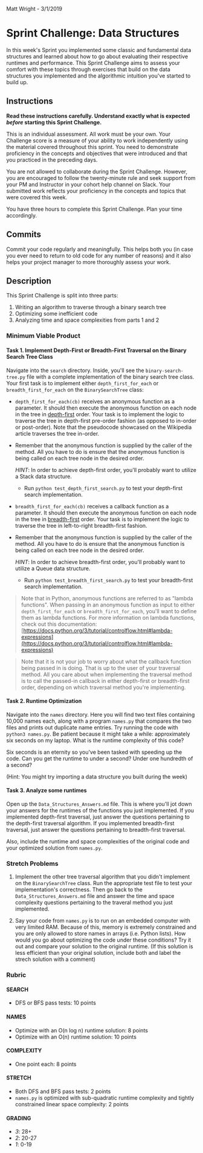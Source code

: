 Matt Wright - 3/1/2019

# Sprint Challenge: Data Structures

In this week's Sprint you implemented some classic and fundamental data structures and learned about how to go about evaluating their respective runtimes and performance. This Sprint Challenge aims to assess your comfort with these topics through exercises that build on the data structures you implemented and the algorithmic intuition you've started to build up.

## Instructions

**Read these instructions carefully. Understand exactly what is expected _before_ starting this Sprint Challenge.**

This is an individual assessment. All work must be your own. Your Challenge score is a measure of your ability to work independently using the material covered throughout this sprint. You need to demonstrate proficiency in the concepts and objectives that were introduced and that you practiced in the preceding days.

You are not allowed to collaborate during the Sprint Challenge. However, you are encouraged to follow the twenty-minute rule and seek support from your PM and Instructor in your cohort help channel on Slack. Your submitted work reflects your proficiency in the concepts and topics that were covered this week.

You have three hours to complete this Sprint Challenge. Plan your time accordingly.

## Commits

Commit your code regularly and meaningfully. This helps both you (in case you ever need to return to old code for any number of reasons) and it also helps your project manager to more thoroughly assess your work.

## Description

This Sprint Challenge is split into three parts:

1. Writing an algorithm to traverse through a binary search tree
2. Optimizing some inefficient code
3. Analyzing time and space complexities from parts 1 and 2

### Minimum Viable Product

#### Task 1. Implement Depth-First or Breadth-First Traversal on the Binary Search Tree Class

Navigate into the `search` directory. Inside, you'll see the `binary-search-tree.py` file with a complete implementation of the binary search tree class. Your first task is to implement either `depth_first_for_each` or `breadth_first_for_each` on the `BinarySearchTree` class:

- `depth_first_for_each(cb)` receives an anonymous function as a parameter. It should then execute the anonymous function on each node in the tree in [depth-first](https://en.wikipedia.org/wiki/Depth-first_search) order. Your task is to implement the logic to traverse the tree in depth-first pre-order fashion (as opposed to in-order or post-order). Note that the pseudocode showcased on the Wikipedia article traverses the tree in-order.

- Remember that the anonymous function is supplied by the caller of the method. All you have to do is ensure that the anonymous function is being called on each tree node in the desired order.

  _HINT_: In order to achieve depth-first order, you'll probably want to utilize a Stack data structure.

  - Run `python test_depth_first_search.py` to test your depth-first search implementation.

- `breadth_first_for_each(cb)` receives a callback function as a parameter. It should then execute the anonymous function on each node in the tree in [breadth-first](https://en.wikipedia.org/wiki/Breadth-first_search) order. Your task is to implement the logic to traverse the tree in left-to-right breadth-first fashion.

- Remember that the anonymous function is supplied by the caller of the method. All you have to do is ensure that the anonymous function is being called on each tree node in the desired order.

  _HINT_: In order to achieve breadth-first order, you'll probably want to utilize a Queue data structure.

  - Run `python test_breadth_first_search.py` to test your breadth-first search implementation.

> Note that in Python, anonymous functions are referred to as "lambda functions". When passing in an anonymous function as input to either `depth_first_for_each` or `breadth_first_for_each`, you'll want to define them as lambda functions. For more information on lambda functions, check out this documentation: [https://docs.python.org/3/tutorial/controlflow.html#lambda-expressions](https://docs.python.org/3/tutorial/controlflow.html#lambda-expressions)

> Note that it is not your job to worry about what the callback function being passed in is doing. That is up to the user of your traversal method. All you care about when implementing the traversal method is to call the passed-in callback in either depth-first or breadth-first order, depending on which traversal method you're implementing.

#### Task 2. Runtime Optimization

Navigate into the `names` directory. Here you will find two text files containing 10,000 names each, along with a program `names.py` that compares the two files and prints out duplicate name entries. Try running the code with `python3 names.py`. Be patient because it might take a while: approximately six seconds on my laptop. What is the runtime complexity of this code?

Six seconds is an eternity so you've been tasked with speeding up the code. Can you get the runtime to under a second? Under one hundredth of a second?

(Hint: You might try importing a data structure you built during the week)

#### Task 3. Analyze some runtimes

Open up the `Data_Structures_Answers.md` file. This is where you'll jot down your answers for the runtimes of the functions you just implemented. If you implemented depth-first traversal, just answer the questions pertaining to the depth-first traversal algorithm. If you implemented breadth-first traversal, just answer the questions pertaining to breadth-first traversal.

Also, include the runtime and space complexities of the original code and your optimized solution from `names.py`.

### Stretch Problems

1. Implement the other tree traversal algorithm that you didn't implement on the `BinarySearchTree` class. Run the appropriate test file to test your implementation's correctness. Then go back to the `Data_Structures_Answers.md` file and answer the time and space complexity questions pertaining to the traveral method you just implemented.

2. Say your code from `names.py` is to run on an embedded computer with very limited RAM. Because of this, memory is extremely constrained and you are only allowed to store names in arrays (i.e. Python lists). How would you go about optimizing the code under these conditions? Try it out and compare your solution to the original runtime. (If this solution is less efficient than your original solution, include both and label the strech solution with a comment)

### Rubric

#### SEARCH

- DFS or BFS pass tests: 10 points

#### NAMES

- Optimize with an O(n log n) runtime solution: 8 points
- Optimize with an O(n) runtime solution: 10 points

#### COMPLEXITY

- One point each: 8 points

#### STRETCH

- Both DFS and BFS pass tests: 2 points
- `names.py` is optimized with sub-quadratic runtime complexity and tightly constrained linear space complexity: 2 points

#### GRADING

- _3_: 28+
- _2_: 20-27
- _1_: 0-19
